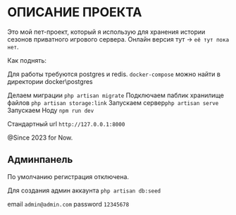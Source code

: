 # ОПИСАНИЕ ПРОЕКТА

Это мой пет-проект, который я использую для хранения истории сезонов приватного игрового сервера. Онлайн версия тут -> `её тут пока нет`.


Как поднять:

Для работы требуются postgres и redis. 
`docker-compose` можно найти в директории docker\postgres

Делаем миграции `php artisan migrate`
Подключаем паблик хранилище файлов `php artisan storage:link`
Запускаем сервер`php artisan serve`
Запускаем Ноду `npm run dev`

Стандартный url `http://127.0.0.1:8000`


@Since 2023 for Now.

## Админпанель
По умолчанию регистрация отключена.

Для создания админ аккаунта `php artisan db:seed`

email `admin@admin.com`
password `12345678`


